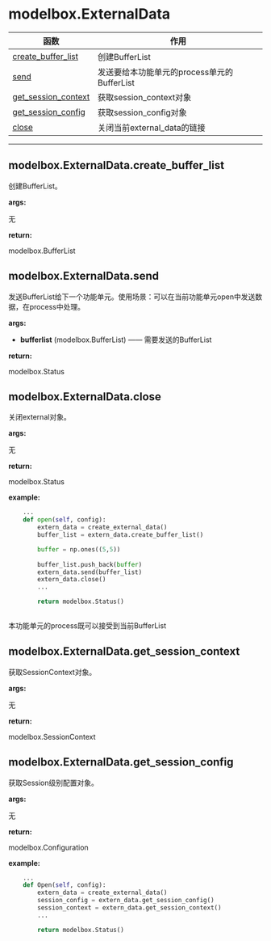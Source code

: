 # modelbox.ExternalData

|函数|作用|
|-|-|
|[create_buffer_list](#modelboxexternaldatacreatebufferlist)|创建BufferList|
|[send](#modelboxexternaldatasend)|发送要给本功能单元的process单元的BufferList|
|[get_session_context](#modelboxexternaldatagetsessioncontext)|获取session_context对象|
|[get_session_config](#modelboxexternaldatagetsessionconfig)|获取session_config对象|
|[close](#modelboxexternaldataclose)|关闭当前external_data的链接|
---

## modelbox.ExternalData.create_buffer_list

创建BufferList。

**args:**  

无

**return:**  

modelbox.BufferList

## modelbox.ExternalData.send

发送BufferList给下一个功能单元。使用场景：可以在当前功能单元open中发送数据，在process中处理。

**args:**  

* **bufferlist** (modelbox.BufferList) ——  需要发送的BufferList

**return:**  

modelbox.Status  

## modelbox.ExternalData.close

关闭external对象。

**args:**  

无

**return:**  

modelbox.Status

**example:**  

```python
    ...
    def open(self, config):
        extern_data = create_external_data()
        buffer_list = extern_data.create_buffer_list()

        buffer = np.ones((5,5))
        
        buffer_list.push_back(buffer)
        extern_data.send(buffer_list)
        extern_data.close()
        ...

        return modelbox.Status()
        
```

本功能单元的process既可以接受到当前BufferList

## modelbox.ExternalData.get_session_context

获取SessionContext对象。

**args:**  

无

**return:**  

modelbox.SessionContext

## modelbox.ExternalData.get_session_config

获取Session级别配置对象。

**args:**  

无

**return:**  

modelbox.Configuration

**example:**  

```python
    ...
    def Open(self, config):
        extern_data = create_external_data()
        session_config = extern_data.get_session_config()
        session_context = extern_data.get_session_context()
        ...

        return modelbox.Status()
        
```
